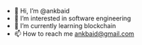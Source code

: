 - 👋 Hi, I’m @ankbaid
- 👀 I’m interested in software engineering
- 🌱 I’m currently learning blockchain
- 📫 How to reach me ankbaid@gmail.com

<!---
ankbaid/ankbaid is a ✨ special ✨ repository because its `README.md` (this file) appears on your GitHub profile.
You can click the Preview link to take a look at your changes.
--->
